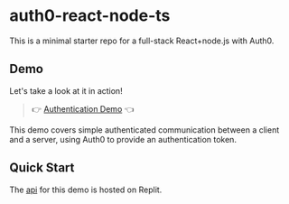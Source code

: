 # auth0-react-node-ts

This is a minimal starter repo for a full-stack React+node.js with Auth0.

## Demo

Let's take a look at it in action!

> 👉 [Authentication Demo](https://auth0-react-node-ts-domv.vercel.app) 👈

This demo covers simple authenticated communication between a client and a server, using Auth0 to provide an authentication token.

## Quick Start

The [api](https://replit.com/@DomVinyard/checkauth#index.js) for this demo is hosted on Replit.
